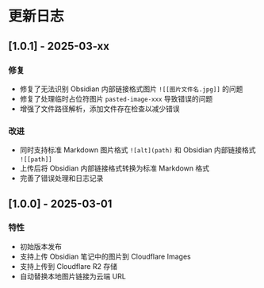 # 更新日志

## [1.0.1] - 2025-03-xx

### 修复
- 修复了无法识别 Obsidian 内部链接格式图片 `![[图片文件名.jpg]]` 的问题
- 修复了处理临时占位符图片 `pasted-image-xxx` 导致错误的问题
- 增强了文件路径解析，添加文件存在检查以减少错误

### 改进
- 同时支持标准 Markdown 图片格式 `![alt](path)` 和 Obsidian 内部链接格式 `![[path]]`
- 上传后将 Obsidian 内部链接格式转换为标准 Markdown 格式
- 完善了错误处理和日志记录

## [1.0.0] - 2025-03-01

### 特性
- 初始版本发布
- 支持上传 Obsidian 笔记中的图片到 Cloudflare Images
- 支持上传到 Cloudflare R2 存储
- 自动替换本地图片链接为云端 URL 